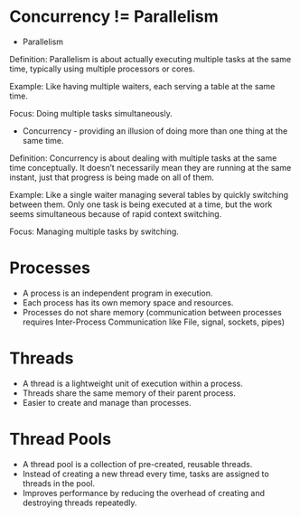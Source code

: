 # Concurrency != Parallelism

- Parallelism

Definition: Parallelism is about actually executing multiple tasks at the same time, typically using multiple processors or cores.

Example: Like having multiple waiters, each serving a table at the same time.

Focus: Doing multiple tasks simultaneously.

- Concurrency - providing an illusion of doing more than one thing at the same time.

Definition: Concurrency is about dealing with multiple tasks at the same time conceptually. It doesn’t necessarily mean they are running at the same instant, just that progress is being made on all of them.

Example: Like a single waiter managing several tables by quickly switching between them. Only one task is being executed at a time, but the work seems simultaneous because of rapid context switching.

Focus: Managing multiple tasks by switching.

# Processes

- A process is an independent program in execution.
- Each process has its own memory space and resources.
- Processes do not share memory (communication between processes requires Inter-Process Communication like File, signal, sockets, pipes)

# Threads

- A thread is a lightweight unit of execution within a process.
- Threads share the same memory of their parent process.
- Easier to create and manage than processes.

# Thread Pools

- A thread pool is a collection of pre-created, reusable threads.
- Instead of creating a new thread every time, tasks are assigned to threads in the pool.
- Improves performance by reducing the overhead of creating and destroying threads repeatedly.